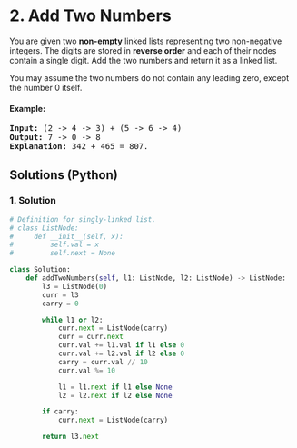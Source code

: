 # 2. Add Two Numbers
You are given two **non-empty** linked lists representing two non-negative integers. The digits are stored in **reverse order** and each of their nodes contain a single digit. Add the two numbers and return it as a linked list.

You may assume the two numbers do not contain any leading zero, except the number 0 itself.

#### Example:
<pre>
<strong>Input:</strong> (2 -> 4 -> 3) + (5 -> 6 -> 4)
<strong>Output:</strong> 7 -> 0 -> 8
<strong>Explanation:</strong> 342 + 465 = 807.
</pre>

## Solutions (Python)

### 1. Solution
```Python
# Definition for singly-linked list.
# class ListNode:
#     def __init__(self, x):
#         self.val = x
#         self.next = None

class Solution:
    def addTwoNumbers(self, l1: ListNode, l2: ListNode) -> ListNode:
        l3 = ListNode(0)
        curr = l3
        carry = 0

        while l1 or l2:
            curr.next = ListNode(carry)
            curr = curr.next
            curr.val += l1.val if l1 else 0
            curr.val += l2.val if l2 else 0
            carry = curr.val // 10
            curr.val %= 10

            l1 = l1.next if l1 else None
            l2 = l2.next if l2 else None

        if carry:
            curr.next = ListNode(carry)

        return l3.next
```
